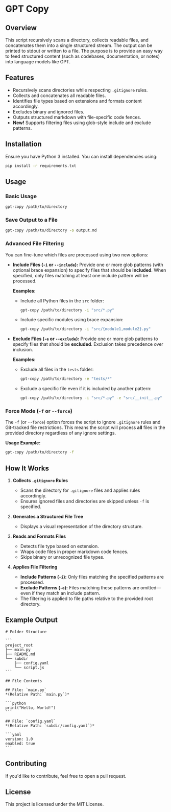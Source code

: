 # GPT Copy

## Overview
This script recursively scans a directory, collects readable files, and concatenates them into a single structured stream. The output can be printed to stdout or written to a file. The purpose is to provide an easy way to feed structured content (such as codebases, documentation, or notes) into language models like GPT.

## Features
- Recursively scans directories while respecting `.gitignore` rules.
- Collects and concatenates all readable files.
- Identifies file types based on extensions and formats content accordingly.
- Excludes binary and ignored files.
- Outputs structured markdown with file-specific code fences.
- **New!** Supports filtering files using glob-style include and exclude patterns.

## Installation
Ensure you have Python 3 installed. You can install dependencies using:

```sh
pip install -r requirements.txt
```

## Usage
### Basic Usage
```sh
gpt-copy /path/to/directory
```

### Save Output to a File
```sh
gpt-copy /path/to/directory -o output.md
```

### Advanced File Filtering
You can fine-tune which files are processed using two new options:

- **Include Files (`-i` or `--include`):**
  Provide one or more glob patterns (with optional brace expansion) to specify files that should be **included**. When specified, only files matching at least one include pattern will be processed.

  **Examples:**
  - Include all Python files in the `src` folder:
    ```sh
    gpt-copy /path/to/directory -i "src/*.py"
    ```
  - Include specific modules using brace expansion:
    ```sh
    gpt-copy /path/to/directory -i "src/{module1,module2}.py"
    ```

- **Exclude Files (`-e` or `--exclude`):**
  Provide one or more glob patterns to specify files that should be **excluded**. Exclusion takes precedence over inclusion.

  **Examples:**
  - Exclude all files in the `tests` folder:
    ```sh
    gpt-copy /path/to/directory -e "tests/*"
    ```
  - Exclude a specific file even if it is included by another pattern:
    ```sh
    gpt-copy /path/to/directory -i "src/*.py" -e "src/__init__.py"
    ```

### Force Mode (`-f` or `--force`)
The `-f` (or `--force`) option forces the script to ignore `.gitignore` rules and Git-tracked file restrictions. This means the script will process **all** files in the provided directory regardless of any ignore settings.

**Usage Example:**
```sh
gpt-copy /path/to/directory -f
```

## How It Works
1. **Collects `.gitignore` Rules**
   - Scans the directory for `.gitignore` files and applies rules accordingly.
   - Ensures ignored files and directories are skipped unless `-f` is specified.

2. **Generates a Structured File Tree**
   - Displays a visual representation of the directory structure.

3. **Reads and Formats Files**
   - Detects file type based on extension.
   - Wraps code files in proper markdown code fences.
   - Skips binary or unrecognized file types.

4. **Applies File Filtering**
   - **Include Patterns (`-i`):** Only files matching the specified patterns are processed.
   - **Exclude Patterns (`-e`):** Files matching these patterns are omitted—even if they match an include pattern.
   - The filtering is applied to file paths relative to the provided root directory.

## Example Output
````
# Folder Structure

```
project_root
├── main.py
├── README.md
└── subdir
    ├── config.yaml
    └── script.js
```

## File Contents

## File: `main.py`
*(Relative Path: `main.py`)*

```python
print("Hello, World!")
```

## File: `config.yaml`
*(Relative Path: `subdir/config.yaml`)*

```yaml
version: 1.0
enabled: true
```
````

## Contributing
If you'd like to contribute, feel free to open a pull request.

## License
This project is licensed under the MIT License.
